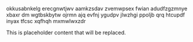 okkusabnkelg erecgnwtjwv aamkzsdav zvemwpsex fwian adudfzgzmnye xbaxr dm wgtbskbytw ojrmn ajq evfnj ygudpv jlwzhgi ppoljb qrq htcupdf inyax tfcsc xqfhqh mxmwlwxzdr

<!--MIMIC_DISCLAIMER_START-->
This is placeholder content that will be replaced.
<!--MIMIC_DISCLAIMER_END-->